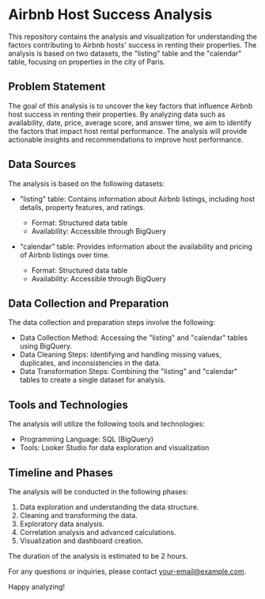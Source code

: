 # Airbnb Host Success Analysis

This repository contains the analysis and visualization for understanding the factors contributing to Airbnb hosts' success in renting their properties. The analysis is based on two datasets, the "listing" table and the "calendar" table, focusing on properties in the city of Paris.

## Problem Statement

The goal of this analysis is to uncover the key factors that influence Airbnb host success in renting their properties. By analyzing data such as availability, date, price, average score, and answer time, we aim to identify the factors that impact host rental performance. The analysis will provide actionable insights and recommendations to improve host performance.

## Data Sources

The analysis is based on the following datasets:

- "listing" table: Contains information about Airbnb listings, including host details, property features, and ratings.
  - Format: Structured data table
  - Availability: Accessible through BigQuery

- "calendar" table: Provides information about the availability and pricing of Airbnb listings over time.
  - Format: Structured data table
  - Availability: Accessible through BigQuery

## Data Collection and Preparation

The data collection and preparation steps involve the following:

- Data Collection Method: Accessing the "listing" and "calendar" tables using BigQuery.
- Data Cleaning Steps: Identifying and handling missing values, duplicates, and inconsistencies in the data.
- Data Transformation Steps: Combining the "listing" and "calendar" tables to create a single dataset for analysis.


## Tools and Technologies

The analysis will utilize the following tools and technologies:

- Programming Language: SQL (BigQuery)
- Tools: Looker Studio for data exploration and visualization

## Timeline and Phases

The analysis will be conducted in the following phases:

1. Data exploration and understanding the data structure.
2. Cleaning and transforming the data.
3. Exploratory data analysis.
4. Correlation analysis and advanced calculations.
5. Visualization and dashboard creation.

The duration of the analysis is estimated to be 2 hours.


For any questions or inquiries, please contact [your-email@example.com](mailto:your-email@example.com).

Happy analyzing!
